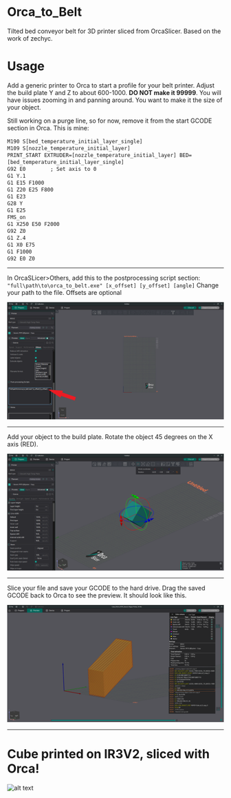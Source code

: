 # Orca_to_Belt
Tilted bed conveyor belt for 3D printer sliced from OrcaSlicer.
Based on the work of zechyc.

# Usage

Add a generic printer to Orca to start a profile for your belt printer. Adjust the build plate Y and Z to about 600-1000. **DO NOT make it 99999**. You will have issues zooming in and panning around. You want to make it the size of your object.

Still working on a purge line, so for now, remove it from the start GCODE section in Orca. This is mine:
```
M190 S[bed_temperature_initial_layer_single]
M109 S[nozzle_temperature_initial_layer]
PRINT_START EXTRUDER=[nozzle_temperature_initial_layer] BED=[bed_temperature_initial_layer_single]
G92 E0        ; Set axis to 0
G1 Y.1
G1 E15 F1000
G1 Z20 E25 F800
G1 E23
G28 Y
G1 E25
FMS_on
G1 X250 E50 F2000
G92 Z0
G1 Z.4
G1 X0 E75 
G1 F1000
G92 E0 Z0
```

---

In OrcaSLicer>Others, add this to the postprocessing script section:
`"full\path\to\orca_to_belt.exe" [x_offset] [y_offset] [angle]`
Change your path to the file. Offsets are optional

![alt text](https://github.com/xboxhacker/Tilted-Bed-Conveyor/blob/master/images/postporcessing.png)

---

 Add your object to the build plate. Rotate the object 45 degrees on the X axis (RED).
 
 ![alt text](https://github.com/xboxhacker/Tilted-Bed-Conveyor/blob/master/images/rotate45d.png)

---

 Slice your file and save your GCODE to the hard drive.
 Drag the saved GCODE back to Orca to see the preview. It should look like this.
 
 ![alt text](https://github.com/xboxhacker/Tilted-Bed-Conveyor/blob/master/images/preview.png)

 ---

 
# Cube printed on IR3V2, sliced with Orca!
 ![alt text](https://github.com/xboxhacker/Tilted-Bed-Conveyor/blob/master/images/20250311_121605.jpg)
 

